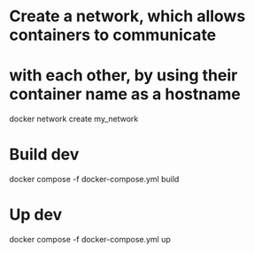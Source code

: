 # Create a network, which allows containers to communicate
# with each other, by using their container name as a hostname
docker network create my_network

# Build dev
docker compose -f docker-compose.yml build

# Up dev
docker compose -f docker-compose.yml up